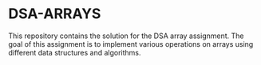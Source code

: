 # DSA-ARRAYS

This repository contains the solution for the DSA array assignment. The goal of this assignment is to implement various operations on arrays using different data structures and algorithms.
